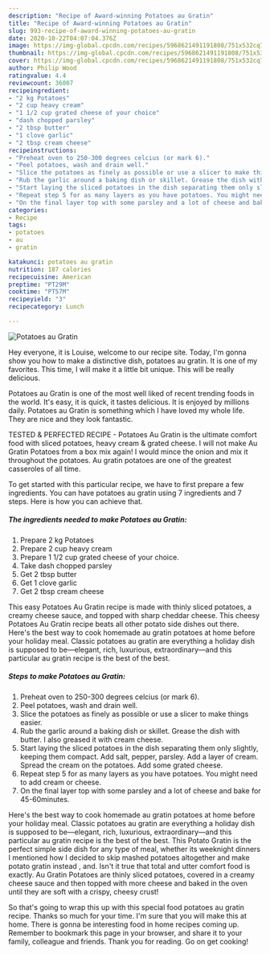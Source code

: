 ```yaml
---
description: "Recipe of Award-winning Potatoes au Gratin"
title: "Recipe of Award-winning Potatoes au Gratin"
slug: 993-recipe-of-award-winning-potatoes-au-gratin
date: 2020-10-22T04:07:04.376Z
image: https://img-global.cpcdn.com/recipes/5968621491191808/751x532cq70/potatoes-au-gratin-recipe-main-photo.jpg
thumbnail: https://img-global.cpcdn.com/recipes/5968621491191808/751x532cq70/potatoes-au-gratin-recipe-main-photo.jpg
cover: https://img-global.cpcdn.com/recipes/5968621491191808/751x532cq70/potatoes-au-gratin-recipe-main-photo.jpg
author: Philip Wood
ratingvalue: 4.4
reviewcount: 36007
recipeingredient:
- "2 kg Potatoes"
- "2 cup heavy cream"
- "1 1/2 cup grated cheese of your choice"
- "dash chopped parsley"
- "2 tbsp butter"
- "1 clove garlic"
- "2 tbsp cream cheese"
recipeinstructions:
- "Preheat oven to 250-300 degrees celcius (or mark 6)."
- "Peel potatoes, wash and drain well."
- "Slice the potatoes as finely as possible or use a slicer to make things easier."
- "Rub the garlic around a baking dish or skillet. Grease the dish with butter. I also greased it with cream cheese."
- "Start laying the sliced potatoes in the dish separating them only slightly, keeping them compact. Add salt, pepper, parsley. Add a layer of cream. Spread the cream on the potatoes. Add some grated cheese."
- "Repeat step 5 for as many layers as you have potatoes. You might need to add cream or cheese."
- "On the final layer top with some parsley and a lot of cheese and bake for 45-60minutes."
categories:
- Recipe
tags:
- potatoes
- au
- gratin

katakunci: potatoes au gratin 
nutrition: 187 calories
recipecuisine: American
preptime: "PT29M"
cooktime: "PT57M"
recipeyield: "3"
recipecategory: Lunch

---
```



![Potatoes au Gratin](https://img-global.cpcdn.com/recipes/5968621491191808/751x532cq70/potatoes-au-gratin-recipe-main-photo.jpg)

Hey everyone, it is Louise, welcome to our recipe site. Today, I'm gonna show you how to make a distinctive dish, potatoes au gratin. It is one of my favorites. This time, I will make it a little bit unique. This will be really delicious.

Potatoes au Gratin is one of the most well liked of recent trending foods in the world. It's easy, it is quick, it tastes delicious. It is enjoyed by millions daily. Potatoes au Gratin is something which I have loved my whole life. They are nice and they look fantastic.

TESTED &amp; PERFECTED RECIPE - Potatoes Au Gratin is the ultimate comfort food with sliced potatoes, heavy cream &amp; grated cheese. I will not make Au Gratin Potatoes from a box mix again! I would mince the onion and mix it throughout the potatoes. Au gratin potatoes are one of the greatest casseroles of all time.


To get started with this particular recipe, we have to first prepare a few ingredients. You can have potatoes au gratin using 7 ingredients and 7 steps. Here is how you can achieve that.

<!--inarticleads1-->

##### The ingredients needed to make Potatoes au Gratin:

1. Prepare 2 kg Potatoes
1. Prepare 2 cup heavy cream
1. Prepare 1 1/2 cup grated cheese of your choice.
1. Take dash chopped parsley
1. Get 2 tbsp butter
1. Get 1 clove garlic
1. Get 2 tbsp cream cheese


This easy Potatoes Au Gratin recipe is made with thinly sliced potatoes, a creamy cheese sauce, and topped with sharp cheddar cheese. This cheesy Potatoes Au Gratin recipe beats all other potato side dishes out there. Here&#39;s the best way to cook homemade au gratin potatoes at home before your holiday meal. Classic potatoes au gratin are everything a holiday dish is supposed to be—elegant, rich, luxurious, extraordinary—and this particular au gratin recipe is the best of the best. 

<!--inarticleads2-->

##### Steps to make Potatoes au Gratin:

1. Preheat oven to 250-300 degrees celcius (or mark 6).
1. Peel potatoes, wash and drain well.
1. Slice the potatoes as finely as possible or use a slicer to make things easier.
1. Rub the garlic around a baking dish or skillet. Grease the dish with butter. I also greased it with cream cheese.
1. Start laying the sliced potatoes in the dish separating them only slightly, keeping them compact. Add salt, pepper, parsley. Add a layer of cream. Spread the cream on the potatoes. Add some grated cheese.
1. Repeat step 5 for as many layers as you have potatoes. You might need to add cream or cheese.
1. On the final layer top with some parsley and a lot of cheese and bake for 45-60minutes.


Here&#39;s the best way to cook homemade au gratin potatoes at home before your holiday meal. Classic potatoes au gratin are everything a holiday dish is supposed to be—elegant, rich, luxurious, extraordinary—and this particular au gratin recipe is the best of the best. This Potato Gratin is the perfect simple side dish for any type of meal, whether its weeknight dinners I mentioned how I decided to skip mashed potatoes altogether and make potato gratin instead , and. Isn&#39;t it true that total and utter comfort food is exactly. Au Gratin Potatoes are thinly sliced potatoes, covered in a creamy cheese sauce and then topped with more cheese and baked in the oven until they are soft with a crispy, cheesy crust! 

So that's going to wrap this up with this special food potatoes au gratin recipe. Thanks so much for your time. I'm sure that you will make this at home. There is gonna be interesting food in home recipes coming up. Remember to bookmark this page in your browser, and share it to your family, colleague and friends. Thank you for reading. Go on get cooking!
